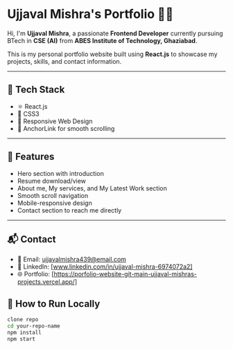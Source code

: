 # Ujjaval Mishra's Portfolio 👨‍💻

Hi, I'm **Ujjaval Mishra**, a passionate **Frontend Developer** currently pursuing BTech in **CSE (AI)** from **ABES Institute of Technology, Ghaziabad**.

This is my personal portfolio website built using **React.js** to showcase my projects, skills, and contact information.

---

## 🚀 Tech Stack

- ⚛️ React.js
- 🎨 CSS3
- 📐 Responsive Web Design
- 📁 AnchorLink for smooth scrolling

---

## 📸 Features

- Hero section with introduction
- Resume download/view
- About me, My services, and My Latest Work section  
- Smooth scroll navigation
- Mobile-responsive design
- Contact section to reach me directly

---

## 📬 Contact

- 📧 Email: ujjavalmishra439@email.com  
- 📱 LinkedIn: [www.linkedin.com/in/ujjaval-mishra-6974072a2] 
- 🌐 Portfolio: [https://porfolio-website-git-main-ujjaval-mishras-projects.vercel.app/]

## 📌 How to Run Locally

```bash
clone repo
cd your-repo-name
npm install
npm start
